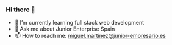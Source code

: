 ### Hi there 👋
- 🌱 I’m currently learning full stack web development
- 💬 Ask me about Junior Enterprise Spain
- 📫 How to reach me: miguel.martinez@junior-empresario.es

